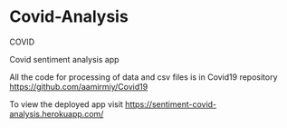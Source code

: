 # Covid-Analysis
COVID

Covid sentiment analysis app

All the code for processing of data and csv files is in Covid19 repository https://github.com/aamirmiy/Covid19

To view the deployed app visit https://sentiment-covid-analysis.herokuapp.com/
